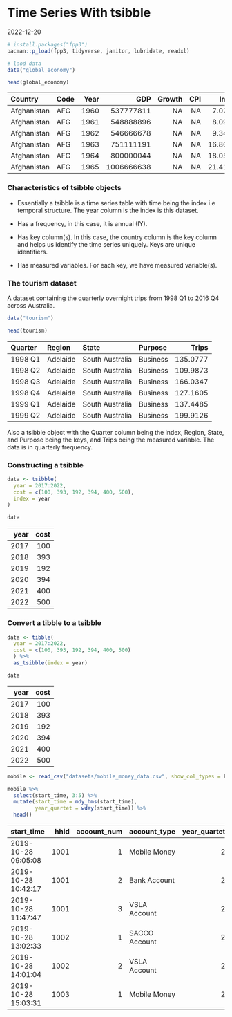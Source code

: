 Time Series With tsibble
================
2022-12-20

``` r
# install.packages("fpp3")
pacman::p_load(fpp3, tidyverse, janitor, lubridate, readxl)

# laod data
data("global_economy")

head(global_economy)
```

| Country     | Code | Year |        GDP | Growth | CPI |   Imports |   Exports | Population |
|:------------|:-----|-----:|-----------:|-------:|----:|----------:|----------:|-----------:|
| Afghanistan | AFG  | 1960 |  537777811 |     NA |  NA |  7.024793 |  4.132233 |    8996351 |
| Afghanistan | AFG  | 1961 |  548888896 |     NA |  NA |  8.097166 |  4.453443 |    9166764 |
| Afghanistan | AFG  | 1962 |  546666678 |     NA |  NA |  9.349593 |  4.878051 |    9345868 |
| Afghanistan | AFG  | 1963 |  751111191 |     NA |  NA | 16.863910 |  9.171601 |    9533954 |
| Afghanistan | AFG  | 1964 |  800000044 |     NA |  NA | 18.055555 |  8.888893 |    9731361 |
| Afghanistan | AFG  | 1965 | 1006666638 |     NA |  NA | 21.412803 | 11.258279 |    9938414 |

### Characteristics of tsibble objects

-   Essentially a tsibble is a time series table with time being the
    index i.e temporal structure. The year column is the index is this
    dataset.

-   Has a frequency, in this case, it is annual (IY).

-   Has key column(s). In this case, the country column is the key
    column and helps us identify the time series uniquely. Keys are
    unique identifiers.

-   Has measured variables. For each key, we have measured variable(s).

### The tourism dataset

A dataset containing the quarterly overnight trips from 1998 Q1 to 2016
Q4 across Australia.

``` r
data("tourism")

head(tourism)
```

| Quarter | Region   | State           | Purpose  |    Trips |
|:--------|:---------|:----------------|:---------|---------:|
| 1998 Q1 | Adelaide | South Australia | Business | 135.0777 |
| 1998 Q2 | Adelaide | South Australia | Business | 109.9873 |
| 1998 Q3 | Adelaide | South Australia | Business | 166.0347 |
| 1998 Q4 | Adelaide | South Australia | Business | 127.1605 |
| 1999 Q1 | Adelaide | South Australia | Business | 137.4485 |
| 1999 Q2 | Adelaide | South Australia | Business | 199.9126 |

Also a tsibble object with the Quarter column being the index, Region,
State, and Purpose being the keys, and Trips being the measured
variable. The data is in quarterly frequency.

### Constructing a tsibble

``` r
data <- tsibble(
  year = 2017:2022,
  cost = c(100, 393, 192, 394, 400, 500),
  index = year
)

data
```

| year | cost |
|-----:|-----:|
| 2017 |  100 |
| 2018 |  393 |
| 2019 |  192 |
| 2020 |  394 |
| 2021 |  400 |
| 2022 |  500 |

### Convert a tibble to a tsibble

``` r
data <- tibble(
  year = 2017:2022,
  cost = c(100, 393, 192, 394, 400, 500)
  ) %>% 
  as_tsibble(index = year)

data
```

| year | cost |
|-----:|-----:|
| 2017 |  100 |
| 2018 |  393 |
| 2019 |  192 |
| 2020 |  394 |
| 2021 |  400 |
| 2022 |  500 |

``` r
mobile <- read_csv("datasets/mobile_money_data.csv", show_col_types = F)

mobile %>% 
  select(start_time, 3:5) %>% 
  mutate(start_time = mdy_hms(start_time),
         year_quartet = wday(start_time)) %>% 
  head()
```

| start_time          | hhid | account_num | account_type  | year_quartet |
|:--------------------|-----:|------------:|:--------------|-------------:|
| 2019-10-28 09:05:08 | 1001 |           1 | Mobile Money  |            2 |
| 2019-10-28 10:42:17 | 1001 |           2 | Bank Account  |            2 |
| 2019-10-28 11:47:47 | 1001 |           3 | VSLA Account  |            2 |
| 2019-10-28 13:02:33 | 1002 |           1 | SACCO Account |            2 |
| 2019-10-28 14:01:04 | 1002 |           2 | VSLA Account  |            2 |
| 2019-10-28 15:03:31 | 1003 |           1 | Mobile Money  |            2 |
